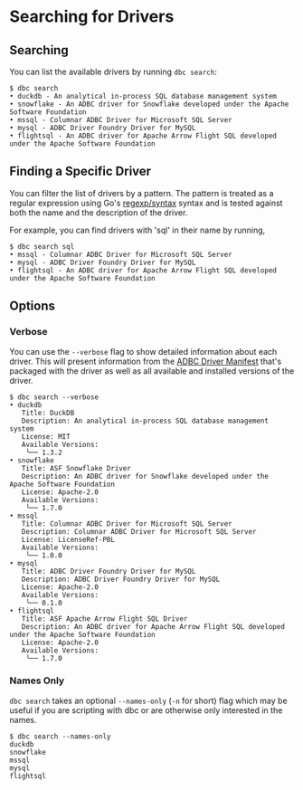 # Searching for Drivers

## Searching

You can list the available drivers by running `dbc search`:

```console
$ dbc search
• duckdb - An analytical in-process SQL database management system
• snowflake - An ADBC driver for Snowflake developed under the Apache Software Foundation
• mssql - Columnar ADBC Driver for Microsoft SQL Server
• mysql - ADBC Driver Foundry Driver for MySQL
• flightsql - An ADBC driver for Apache Arrow Flight SQL developed under the Apache Software Foundation
```

## Finding a Specific Driver

You can filter the list of drivers by a pattern.
The pattern is treated as a regular expression using Go's [regexp/syntax](https://pkg.go.dev/regexp/syntax) syntax and is tested against both the name and the description of the driver.

For example, you can find drivers with 'sql' in their name by running,

```console
$ dbc search sql
• mssql - Columnar ADBC Driver for Microsoft SQL Server
• mysql - ADBC Driver Foundry Driver for MySQL
• flightsql - An ADBC driver for Apache Arrow Flight SQL developed under the Apache Software Foundation
```

## Options

### Verbose

You can use the `--verbose` flag to show detailed information about each driver. This will present information from the [ADBC Driver Manifest](https://arrow.apache.org/adbc/current/format/driver_manifests.html) that's packaged with the driver as well as all available and installed versions of the driver.

```console
$ dbc search --verbose
• duckdb
   Title: DuckDB
   Description: An analytical in-process SQL database management system
   License: MIT
   Available Versions:
    ╰── 1.3.2
• snowflake
   Title: ASF Snowflake Driver
   Description: An ADBC driver for Snowflake developed under the Apache Software Foundation
   License: Apache-2.0
   Available Versions:
    ╰── 1.7.0
• mssql
   Title: Columnar ADBC Driver for Microsoft SQL Server
   Description: Columnar ADBC Driver for Microsoft SQL Server
   License: LicenseRef-PBL
   Available Versions:
    ╰── 1.0.0
• mysql
   Title: ADBC Driver Foundry Driver for MySQL
   Description: ADBC Driver Foundry Driver for MySQL
   License: Apache-2.0
   Available Versions:
    ╰── 0.1.0
• flightsql
   Title: ASF Apache Arrow Flight SQL Driver
   Description: An ADBC driver for Apache Arrow Flight SQL developed under the Apache Software Foundation
   License: Apache-2.0
   Available Versions:
    ╰── 1.7.0
```

### Names Only

`dbc search` takes an optional `--names-only` (`-n` for short) flag which may be useful if you are scripting with dbc or are otherwise only interested in the names.

```console
$ dbc search --names-only
duckdb
snowflake
mssql
mysql
flightsql
```
